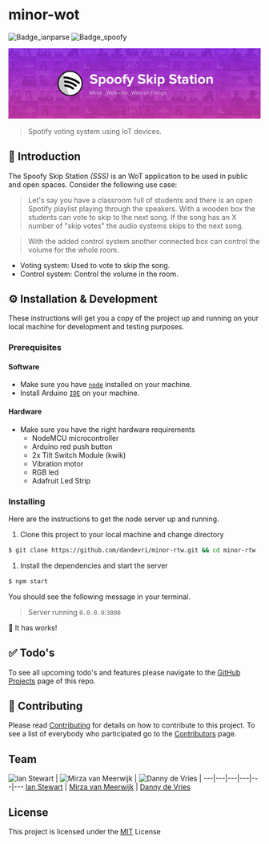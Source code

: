 # minor-wot
![Badge_ianparse](https://img.shields.io/badge/%E2%9C%A8%20ian%20parse%20-json-ff69b4.svg)
![Badge_spoofy](https://img.shields.io/badge/skip%20station-%F0%9F%94%8A%20spoofy-green.svg)

![Github_Banner](Github_Banner.jpg)
> Spotify voting system using IoT devices.

## :book: Introduction
The Spoofy Skip Station *(SSS)* is an WoT application to be used in public and open spaces. Consider the following use case:

> Let's say you have a classroom full of students and there is an open Spotify playlist playing through the speakers. With a wooden box the students can vote to skip to the next song. If the song has an X number of "skip votes" the audio systems skips to the next song.  

> With the added control system another connected box can control the volume for the whole room.

* Voting system: Used to vote to skip the song.
* Control system: Control the volume in the room.

## ⚙ Installation & Development
These instructions will get you a copy of the project up and running on your local machine for development and testing purposes.

### Prerequisites
#### Software
* Make sure you have [`node`](https://nodejs.org/en/) installed on your machine.
* Install Arduino [`IDE`](https://www.arduino.cc/en/Main/Software) on your machine.

#### Hardware
* Make sure you have the right hardware requirements
  * NodeMCU microcontroller
  * Arduino red push button
  * 2x Tilt Switch Module (kwik)
  * Vibration motor
  * RGB led
  * Adafruit Led Strip

### Installing
Here are the instructions to get the node server up and running.

1. Clone this project to your local machine and change directory
```bash
$ git clone https://github.com/dandevri/minor-rtw.git && cd minor-rtw
```
1.  Install the dependencies and start the server
```bash
$ npm start
```

You should see the following message in your terminal.
> Server running `0.0.0.0`:`3000`

:tada: It has works!

## :white_check_mark: Todo's
To see all upcoming todo's and features please navigate to the [GitHub Projects](https://github.com/dandevri/minor-wot/projects/) page of this repo.

## :page_facing_up: Contributing
Please read [Contributing](CONTRIBUTING.md) for details on how to contribute to this project.
To see a list of everybody who participated go to the [Contributors](https://github.com/dandevri/minor-wot/graphs/contributors) page.

## Team

![Ian Stewart](https://avatars2.githubusercontent.com/u/14125280?v=3&s=400) | ![Mirza van Meerwijk](https://avatars0.githubusercontent.com/u/12242967?v=3&s=400) | ![Danny de Vries](https://avatars2.githubusercontent.com/u/22084444?v=3&s=400) |
---|---|---|---|---|---
[Ian Stewart](https://github.com/IanCStewart) | [Mirza van Meerwijk](https://github.com/Mimaaa) | [Danny de Vries](https://github.com/dandevri)

## License
This project is licensed under the [MIT](LICENSE.MD) License
